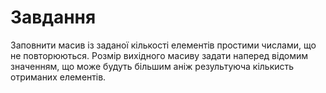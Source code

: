 # Завдання

Заповнити масив iз заданої кiлькостi елементiв простими числами, що не повторюються. 
Розмiр вихiдного масиву задати наперед вiдомим значенням, що може будуть бiльшим анiж результуюча кiлькисть отриманих елементiв.
